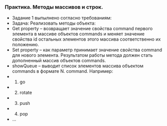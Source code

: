 ### Практика. Методы массивов и строк.
 - Задание 1 выпылнено согласно требованиям:
 - Задача: Реализовать методы объекта: 
 -  Get property – возвращает значение свойства command первого элемента в массиве объектов commands и меняет значение свойства id остальных элементов этого массива соответственно их положению. 
 -  Set property – как параметр принимает значение свойства command для нового элемента. Результатом работы метода должен стать дополненный массив объектов commands.
 -  showQueue – выводит список элементов массива объектом commands в формате N. command. 
Например: 
 -  1. go  
 -  2. rotate 
 -  3. push 
 -  4. pop 
 -  …
